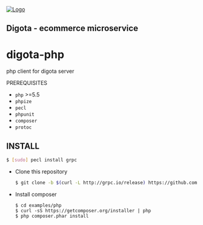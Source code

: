 <a href="http://digota.com/">![Logo](http://i.imgur.com/hqEKC51.png)</a>
## Digota - ecommerce microservice

# digota-php
php client for digota server

PREREQUISITES
* `php` >=5.5
* `phpize`
* `pecl`
* `phpunit`
* `composer`
* `protoc`

INSTALL
-------

   ```sh
   $ [sudo] pecl install grpc
   ```

 - Clone this repository

   ```sh
   $ git clone -b $(curl -L http://grpc.io/release) https://github.com/grpc/grpc
   ```

 - Install composer

   ```
   $ cd examples/php
   $ curl -sS https://getcomposer.org/installer | php
   $ php composer.phar install
   ```

